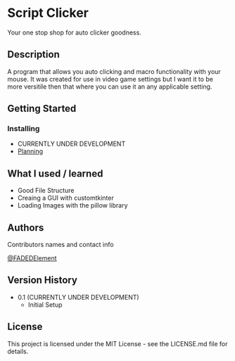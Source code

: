 # Script Clicker

Your one stop shop for auto clicker goodness.

## Description

A program that allows you auto clicking and macro functionality with your mouse. It was created for use in video game settings but I want it to be more versitile then that where you can use it an any applicable setting.

## Getting Started

### Installing

* CURRENTLY UNDER DEVELOPMENT
* [Planning](https://app.milanote.com/1MOWdA1C25eKbw?p=ITZrHy44UK5)

## What I used / learned
* Good File Structure
* Creaing a GUI with customtkinter
* Loading Images with the pillow library

## Authors

Contributors names and contact info

[@FADEDElement](https://www.youtube.com/c/FADEDElement)

## Version History

* 0.1 (CURRENTLY UNDER DEVELOPMENT)
    * Initial Setup

## License

This project is licensed under the MIT License - see the LICENSE.md file for details.
